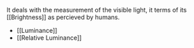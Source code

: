 It deals with the measurement of the visible light, it terms of its [[Brightness]] as percieved by humans.

- [[Luminance]]
- [[Relative Luminance]]